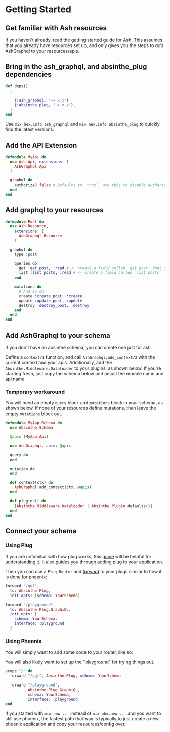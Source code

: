 # Getting Started

## Get familiar with Ash resources

If you haven't already, read the getting started guide for Ash. This assumes that you already have resources set up, and only gives you the steps to _add_ AshGraphql to your resources/apis.

## Bring in the ash_graphql, and absinthe_plug dependencies

```elixir
def deps()
  [
    ...
    {:ash_graphql, "~> x.x"}
    {:absinthe_plug, "~> x.x"},
  ]
end
```

Use `mix hex.info ash_graphql` and `mix hex.info absinthe_plug` to quickly find the latest versions.

## Add the API Extension

```elixir
defmodule MyApi do
  use Ash.Api, extensions: [
    AshGraphql.Api
  ]

  graphql do
    authorize? false # Defaults to `true`, use this to disable authorization for the entire API (you probably only want this while prototyping)
  end
end
```

## Add graphql to your resources

```elixir
defmodule Post do
  use Ash.Resource,
    extensions: [
      AshGraphql.Resource
    ]

  graphql do
    type :post

    queries do
      get :get_post, :read # <- create a field called `get_post` that uses the `default` read action to fetch a single post
      list :list_posts, :read # <- create a field called `list_posts` that uses the `default` read action to fetch a list of posts
    end

    mutations do
      # And so on
      create :create_post, :create
      update :update_post, :update
      destroy :destroy_post, :destroy
    end
  end
end
```

## Add AshGraphql to your schema

If you don't have an absinthe schema, you can create one just for ash


Define a `context/1` function, and call `AshGraphql.add_context/2` with the current context and your apis. Additionally, add the `Absinthe.Middleware.Dataloader` to your plugins, as shown below. If you're starting fresh, just copy the schema below and adjust the module name and api name.

### Temporary workaround

You will need an empty `query` block and `mutations` block in your schema, as shown below. If none of your resources define mutations, then leave the empty `mutations` block out.

```elixir
defmodule MyApp.Schema do
  use Absinthe.Schema

  @apis [MyApp.Api]

  use AshGraphql, apis: @apis

  query do
  end

  mutation do
  end

  def context(ctx) do
    AshGraphql.add_context(ctx, @apis)
  end

  def plugins() do
    [Absinthe.Middleware.Dataloader | Absinthe.Plugin.defaults()]
  end
end
```

## Connect your schema

### Using Plug

If you are unfamiliar with how plug works, this [guide](https://elixirschool.com/en/lessons/specifics/plug/#dependencies) will be helpful for understanding it. It also guides you through
adding plug to your application.

Then you can use a `Plug.Router` and [forward](https://hexdocs.pm/plug/Plug.Router.html#forward/2) to your plugs similar to how it is done for phoenix:

```elixir
forward "/gql",
  to: Absinthe.Plug,
  init_opts: [schema: YourSchema]

forward "/playground",
  to: Absinthe.Plug.GraphiQL,
  init_opts: [
    schema: YourSchema,
    interface: :playground
  ]
```

### Using Phoenix

You will simply want to add some code to your router, like so:

You will also likely want to set up the "playground" for trying things out.

```elixir
scope "/" do
  forward "/gql", Absinthe.Plug, schema: YourSchema

  forward "/playground",
          Absinthe.Plug.GraphiQL,
          schema: YourSchema,
          interface: :playground
end
```

If you started with `mix new ...` instead of `mix phx.new ...` and you want to
still use phoenix, the fastest path that way is typically to just create a new
phoenix application and copy your resources/config over.
